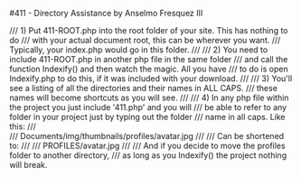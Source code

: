 #411 - Directory Assistance by Anselmo Fresquez III

/// 1) Put 411-ROOT.php  into the root folder of your site. This has nothing to do
///    with your actual document root, this can be wherever you want. 
///    Typically, your index.php would go in this folder.
///
/// 2) You need to include 411-ROOT.php in another php file in the same folder
///    and call the function Indexify() and then watch the magic. All you have
///    to do is open Indexify.php to do this, if it was included with your download.
///
/// 3) You'll see a listing of all the directories and their names in ALL CAPS. 
///    these names will become shortcuts as you will see.
///
/// 4) In any php file within the project you just include '411.php' and you will
///    be able to refer to any folder in your project just by typing out the folder
///    name in all caps. Like this:
///   
///    Documents/img/thumbnails/profiles/avatar.jpg
///
///    Can be shortened to:
///
///    PROFILES/avatar.jpg
///
///    And if you decide to move the profiles folder to another directory,
///    as long as you Indexify() the project nothing will break.
